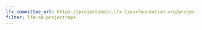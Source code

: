 ```yaml
---
lfx_committee_url: https://projectadmin.lfx.linuxfoundation.org/project/a092M00001KWzi6QAD/collaboration/committees/5bf4f4f5-7911-4604-b0c9-f40e2da65602
filter: lfe-ab-projectreps
---
```


<style>
.company, .role {
    font-size: smaller;
}
.committee_member-role, .title {
    display: none !important;
}
</style>
